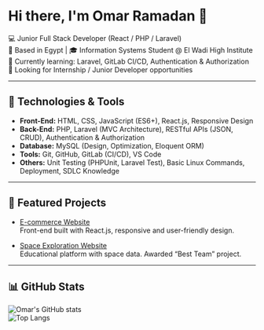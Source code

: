 # Hi there, I'm Omar Ramadan 👋

💻 Junior Full Stack Developer (React / PHP / Laravel)  
📍 Based in Egypt | 🎓 Information Systems Student @ El Wadi High Institute  
🌱 Currently learning: Laravel, GitLab CI/CD, Authentication & Authorization  
🚀 Looking for Internship / Junior Developer opportunities

---

## 🔧 Technologies & Tools
- **Front-End:** HTML, CSS, JavaScript (ES6+), React.js, Responsive Design  
- **Back-End:** PHP, Laravel (MVC Architecture), RESTful APIs (JSON, CRUD), Authentication & Authorization  
- **Database:** MySQL (Design, Optimization, Eloquent ORM)  
- **Tools:** Git, GitHub, GitLab (CI/CD), VS Code  
- **Others:** Unit Testing (PHPUnit, Laravel Test), Basic Linux Commands, Deployment, SDLC Knowledge  

---

## 📌 Featured Projects
- [E-commerce Website](https://github.com/or455510/ecommerce-project)  
  Front-end built with React.js, responsive and user-friendly design.

- [Space Exploration Website](https://github.com/or455510/space-website)  
  Educational platform with space data. Awarded “Best Team” project.

---

## 📊 GitHub Stats
![Omar's GitHub stats](https://github-readme-stats.vercel.app/api?username=or455510&show_icons=true&theme=tokyonight)  
![Top Langs](https://github-readme-stats.vercel.app/api/top-langs/?username=or455510&layout=compact&theme=tokyonight)
